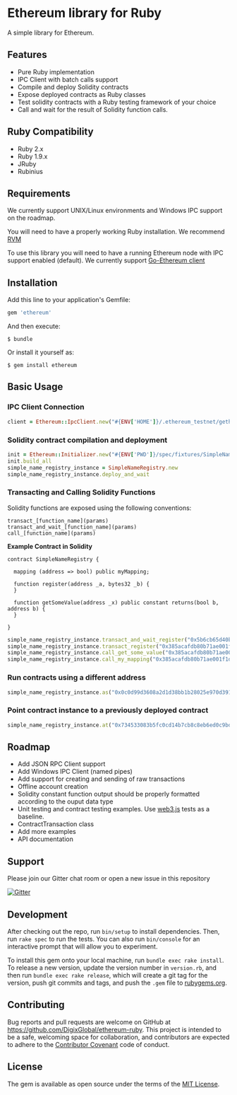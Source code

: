 # Ethereum library for Ruby

A simple library for Ethereum.

## Features

* Pure Ruby implementation
* IPC Client with batch calls support
* Compile and deploy Solidity contracts
* Expose deployed contracts as Ruby classes
* Test solidity contracts with a Ruby testing framework of your choice
* Call and wait for the result of Solidity function calls.

## Ruby Compatibility

* Ruby 2.x
* Ruby 1.9.x
* JRuby
* Rubinius

## Requirements

We currently support UNIX/Linux environments and Windows IPC support on the roadmap.

You will need to have a properly working Ruby installation.  We recommend [RVM](http://rvm.io/)

To use this library you will need to have a running Ethereum node with IPC support enabled (default).  We currently support [Go-Ethereum client](https://github.com/ethereum/go-ethereum)

## Installation

Add this line to your application's Gemfile:

```ruby
gem 'ethereum'
```

And then execute:

    $ bundle

Or install it yourself as:

    $ gem install ethereum

## Basic Usage

### IPC Client Connection

```ruby
client = Ethereum::IpcClient.new("#{ENV['HOME']}/.ethereum_testnet/geth.ipc")
```

### Solidity contract compilation and deployment

```ruby
init = Ethereum::Initializer.new("#{ENV['PWD']}/spec/fixtures/SimpleNameRegistry.sol", client)
init.build_all
simple_name_registry_instance = SimpleNameRegistry.new
simple_name_registry_instance.deploy_and_wait
```

### Transacting and Calling Solidity Functions

Solidity functions are exposed using the following conventions: 

```
transact_[function_name](params) 
transact_and_wait_[function_name](params)  
call_[function_name](params)
```

**Example Contract in Solidity**
```
contract SimpleNameRegistry {

  mapping (address => bool) public myMapping;

  function register(address _a, bytes32 _b) {
  }

  function getSomeValue(address _x) public constant returns(bool b, address b) {
  }

}
```

```ruby
simple_name_registry_instance.transact_and_wait_register("0x5b6cb65d40b0e27fab87a2180abcab22174a2d45", "minter.contract.dgx")
simple_name_registry_instance.transact_register("0x385acafdb80b71ae001f1dbd0d65e62ec2fff055", "anthony@eufemio.dgx")
simple_name_registry_instance.call_get_some_value("0x385acafdb80b71ae001f1dbd0d65e62ec2fff055")
simple_name_registry_instance.call_my_mapping("0x385acafdb80b71ae001f1dbd0d65e62ec2fff055")
```

### Run contracts using a different address

```ruby
simple_name_registry_instance.as("0x0c0d99d3608a2d1d38bb1b28025e970d3910b1e1")
```

### Point contract instance to a previously deployed contract

```ruby
simple_name_registry_instance.at("0x734533083b5fc0cd14b7cb8c8eb6ed0c9bd184d3")
```

## Roadmap

* Add JSON RPC Client support
* Add Windows IPC Client (named pipes)
* Add support for creating and sending of raw transactions
* Offline account creation
* Solidity constant function output should be properly formatted according to the ouput data type
* Unit testing and contract testing examples.  Use [web3.js](https://github.com/ethereum/web3.js) tests as a baseline.
* ContractTransaction class
* Add more examples
* API documentation

## Support 

Please join our Gitter chat room or open a new issue in this repository

[![Gitter](https://badges.gitter.im/Join%20Chat.svg)](https://gitter.im/DigixGlobal/ethereum-ruby?utm_source=badge&utm_medium=badge&utm_campaign=pr-badge)

## Development

After checking out the repo, run `bin/setup` to install dependencies. Then, run `rake spec` to run the tests. You can also run `bin/console` for an interactive prompt that will allow you to experiment.

To install this gem onto your local machine, run `bundle exec rake install`. To release a new version, update the version number in `version.rb`, and then run `bundle exec rake release`, which will create a git tag for the version, push git commits and tags, and push the `.gem` file to [rubygems.org](https://rubygems.org).

## Contributing

Bug reports and pull requests are welcome on GitHub at https://github.com/DigixGlobal/ethereum-ruby. This project is intended to be a safe, welcoming space for collaboration, and contributors are expected to adhere to the [Contributor Covenant](contributor-covenant.org) code of conduct.

## License

The gem is available as open source under the terms of the [MIT License](http://opensource.org/licenses/MIT).

